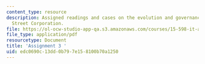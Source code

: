 ```yaml
---
content_type: resource
description: Assigned readings and cases on the evolution and governance of State
  Street Corporation.
file: https://ol-ocw-studio-app-qa.s3.amazonaws.com/courses/15-598-it-and-business-transformation-spring-2003/edc0690c13dd0b797e158100b70a1250_assignment3.pdf
file_type: application/pdf
resourcetype: Document
title: 'Assignment 3 '
uid: edc0690c-13dd-0b79-7e15-8100b70a1250
---
```

